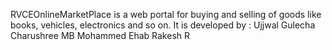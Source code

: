 RVCEOnlineMarketPlace is a web portal for buying and selling of goods like books, vehicles, electronics and so on.
It is developed by :
Ujjwal Gulecha
Charushree MB
Mohammed Ehab
Rakesh R

